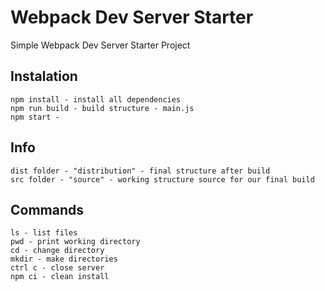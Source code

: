 # Webpack Dev Server Starter

Simple Webpack Dev Server Starter Project

## Instalation

```
npm install - install all dependencies
npm run build - build structure - main.js
npm start -
```

## Info

```
dist folder - "distribution" - final structure after build
src folder - "source" - working structure source for our final build
```

## Commands

```
ls - list files
pwd - print working directory
cd - change directory
mkdir - make directories
ctrl c - close server
npm ci - clean install
```
